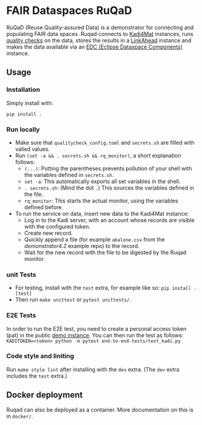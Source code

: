 # FAIR Dataspaces RuQaD

RuQaD (Reuse Quality-assured Data) is a demonstrator for connecting and populating FAIR data spaces.
Ruqad connects to [Kadi4Mat](https://kadi.iam.kit.edu/) instances, runs [quality checks](https://git.rwth-aachen.de/fair-ds/ap-4-2-demonstrator/ap-4.2-data-validation-and-quality-assurance-demonstrator) on the data, stores the results
in a [LinkAhead](https://getlinkahead.com) instance and makes the data available via an [EDC (Eclipse Dataspace
Components)](https://projects.eclipse.org/projects/technology.edc) instance.

## Usage

### Installation ###

Simply install with:

`pip install .`

### Run locally ###

- Make sure that `qualitycheck_config.toml` and `secrets.sh` are filled with valied values.
- Run `(set -a && . secrets.sh && rq_monitor)`, a short explanation follows:
  - `(...)`: Putting the parentheses prevents pollution of your shell with the variables defined in
    `secrets.sh`.
  - `set -a`: This automatically exports all set variables in the shell.
  - `. secrets.sh`: (Mind the dot `.`) This sources the variables defined in the file.
  - `rq_monitor`: This starts the actual monitor, using the variables defined before.
- To run the service on data, insert new data to the Kadi4Mat instance:
  - Log in to the Kadi server, with an account whose records are visible with the configured token.
  - Create new record.
  - Quickly append a file (for example `abalone.csv` from the *demonstrator4.2* example repo) to the
    record.
  - Wait for the new record with the file to be digested by the Ruqad monitor.

### unit Tests

- For testing, install with the `test` extra, for example like so: `pip install .[test]`
- Then run `make unittest` or `pytest unittests/`.

### E2E Tests
In order to run the E2E test, you need to create a personal access token (pat) in the public 
[demo instance](https://demo-kadi4mat.iam.kit.edu). You can then run the test as follows:
`KADITOKEN=<token> python -m pytest end-to-end-tests/test_kadi.py`

### Code style and liniting

Run `make style lint` after installing with the `dev` extra.  (The `dev` extra includes the `test`
extra.)

<!-- ### Documentation -->

<!-- Run `make doc` after installing the dependencies listed below. -->

<!-- For building the documentation we require -->

<!-- - `sphinx` -->
<!-- - `recommonmark`  -->
<!-- - `sphinx-rtd-theme` -->

## Docker deployment ##

Ruqad can also be deployed as a container.  More documentation on this is in `docker/`.
